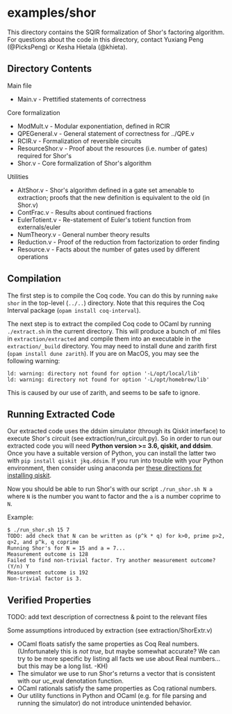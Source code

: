 # examples/shor

This directory contains the SQIR formalization of Shor's factoring algorithm. For questions about the code in this directory, contact Yuxiang Peng (@PicksPeng) or Kesha Hietala (@khieta).

## Directory Contents

Main file
* Main.v - Prettified statements of correctness

Core formalization
* ModMult.v - Modular exponentiation, defined in RCIR
* QPEGeneral.v - General statement of correctness for ../QPE.v
* RCIR.v - Formalization of reversible circuits
* ResourceShor.v - Proof about the resources (i.e. number of gates) required for Shor's
* Shor.v - Core formalization of Shor's algorithm

Utilities
* AltShor.v - Shor's algorithm defined in a gate set amenable to extraction; proofs that the new definition is equivalent to the old (in Shor.v)
* ContFrac.v - Results about continued fractions
* EulerTotient.v - Re-statement of Euler's totient function from externals/euler
* NumTheory.v - General number theory results
* Reduction.v - Proof of the reduction from factorization to order finding
* Resource.v - Facts about the number of gates used by different operations

## Compilation

The first step is to compile the Coq code. You can do this by running `make shor` in the top-level (`../..`) directory. Note that this requires the Coq Interval package (`opam install coq-interval`).

The next step is to extract the compiled Coq code to OCaml by running `./extract.sh` in the current directory. This will produce a bunch of .ml files in `extraction/extracted` and compile them into an executable in the `extraction/_build` directory. You may need to install dune and zarith first (`opam install dune zarith`). If you are on MacOS, you may see the following warning:
```
ld: warning: directory not found for option '-L/opt/local/lib'
ld: warning: directory not found for option '-L/opt/homebrew/lib'
```
This is caused by our use of zarith, and seems to be safe to ignore.

## Running Extracted Code

Our extracted code uses the ddsim simulator (through its Qiskit interface) to execute Shor's circuit (see extraction/run_circuit.py). So in order to run our extracted code you will need **Python version >= 3.6, qiskit, and ddsim**. Once you have a suitable version of Python, you can install the latter two with `pip install qiskit jkq.ddsim`. If you run into trouble with your Python environment, then consider using anaconda per [these directions for installing qiskit](https://qiskit.org/documentation/getting_started.html).

Now you should be able to run Shor's with our script `./run_shor.sh N a` where `N` is the number you want to factor and the `a` is a number coprime to `N`.

Example:
```
$ ./run_shor.sh 15 7
TODO: add check that N can be written as (p^k * q) for k>0, prime p>2, q>2, and p^k, q coprime
Running Shor's for N = 15 and a = 7...
Measurement outcome is 128
Failed to find non-trivial factor. Try another measurement outcome? (Y/n) Y
Measurement outcome is 192
Non-trivial factor is 3.
```

## Verified Properties

TODO: add text description of correctness & point to the relevant files

Some assumptions introduced by extraction (see extraction/ShorExtr.v)
* OCaml floats satisfy the same properties as Coq Real numbers. (Unfortunately this is *not true*, but maybe somewhat accurate? We can try to be more specific by listing all facts we use about Real numbers... but this may be a long list. -KH)
* The simulator we use to run Shor's returns a vector that is consistent with our uc_eval denotation function.
* OCaml rationals satisfy the same properties as Coq rational numbers.
* Our utility functions in Python and OCaml (e.g. for file parsing and running the simulator) do not introduce unintended behavior.
